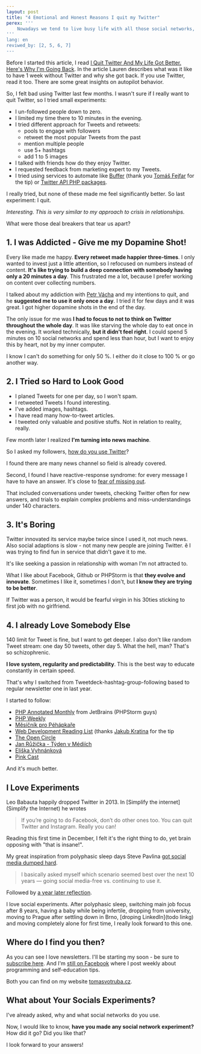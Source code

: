```yaml
---
layout: post
title: "4 Emotional and Honest Reasons I quit my Twitter"
perex: '''
    Nowadays we tend to live busy life with all those social networks, notifications and pings. So busy, we don't have emotional space to just evaluate "How do I like that?". In my life, this creates cycles, where I keep doing over and over the same thing without any progress. After few months feeling bad with Twitter, I've finally decided to quit. Instead of technical point of view <strong>I will focus on my feelings - because that's what matters the most</strong>.
'''
lang: en
reviwed_by: [2, 5, 6, 7]
---
```


Before I started this article, I read 
[I Quit Twitter And My Life Got Better. Here's Why I'm Going Back](http://www.forbes.com/sites/laurenorsini/2015/11/11/i-quit-twitter-and-my-life-got-better-heres-why-im-going-back). In the article Lauren describes what was it like to have 1 week without Twitter and why she got back. If you use Twitter, read it too. There are some great insights on autopilot behavior. 

So, I felt bad using Twitter last few months. I wasn't sure if I really want to quit Twitter, so I tried small experiments: 

- I un-followed people down to zero.
- I limited my time there to 10 minutes in the evening. 
- I tried different approach for Tweets and retweets:
    - pools to engage with followers
    - retweet the most popular Tweets from the past
    - mention multiple people 
    - use 5+ hashtags
    - add 1 to 5 images
- I talked with friends how do they enjoy Twitter.
- I requested feedback from marketing expert to my Tweets.
- I tried using services to automate like [Buffer](https://buffer.com/) (thank you [Tomáš Fejfar](https://www.tomasfejfar.cz/) for the tip) or [Twitter API PHP packages](https://github.com/search?l=PHP&q=twitter&type=Repositories&utf8=%E2%9C%93).

I really tried, but none of these made me feel significantly better. So last experiment: I quit.

*Interesting. This is very similar to my approach to crisis in relationships.*

What were those deal breakers that tear us apart?


## 1. I was Addicted - Give me my Dopamine Shot!

Every like made me happy. **Every retweet made happier three-times**. I only wanted to invest just a little attention, so I refocused on numbers instead of content.
**It's like trying to build a deep connection with somebody having only a 20 minutes a day**. This frustrated me a lot, because I prefer working on content over collecting numbers.

I talked about my addiction with [Petr Vácha](http://petrvacha.com/) and my intentions to quit, and he **suggested me to use it only once a day**.
I tried it for few days and it was great. I got higher dopamine shots in the end of the day.

The only issue for me was **I had to focus to not to think on Twitter throughout the whole day**. It was like starving the whole day to eat once in the evening.
It worked technically, **but it didn't feel right**. I could spend 5 minutes on 10 social networks and spend less than hour, but I want to enjoy this by heart, not by my inner computer. 

I know I can't do something for only 50 %. I either do it close to 100 % or go another way. 


## 2. I Tried so Hard to Look Good

- I planed Tweets for one per day, so I won't spam.
- I retweeted Tweets I found interesting.
- I've added images, hashtags. 
- I have read many how-to-tweet articles.
- I tweeted only valuable and positive stuffs. Not in relation to reality, really. 

Few month later I realized **I'm turning into news machine**.

So I asked my followers, [how do you use Twitter](https://twitter.com/VotrubaT/status/816753682482085896)?

I found there are many news channel so field is already covered.

Second, I found I have reactive-response syndrome: for every message I have to have an answer. It's close to [fear of missing out](https://zenhabits.net/miss/). 

That included conversations under tweets, checking Twitter often for new answers, and trials to explain complex problems and miss-understandings under 140 characters. 


## 3. It's Boring

Twitter innovated its service maybe twice since I used it, not much news. Also social adaptions is slow - not many new people are joining Twitter. 
ě
I was trying to find fun in service that didn't gave it to me.
 
It's like seeking a passion in relationship with woman I'm not attracted to.


What I like about Facebook, Github or PHPStorm is that **they evolve and innovate**. Sometimes I like it, sometimes I don't, but **I know they are trying to be better**.
  
If Twitter was a person, it would be fearful virgin in his 30ties sticking to first job with no girlfriend.  

 

## 4. I already Love Somebody Else

140 limit for Tweet is fine, but I want to get deeper. I also don't like random Tweet stream: one day 50 tweets, other day 5. What the hell, man? That's so schizophrenic.

**I love system, regularity and predictability**. This is the best way to educate constantly in certain speed.
 
That's why I switched from Tweetdeck-hashtag-group-following based to regular newsletter one in last year.

I started to follow: 

- [PHP Annotated Monthly](https://info.jetbrains.com/PHP-Annotated-Subscription.html) from JetBrains (PHPStorm guys)
- [PHP Weekly](http://www.phpweekly.com/)
- [Měsíčník pro Péhápkaře](pehapkari.cz/#newsletter)
- [Web Development Reading List](https://wdrl.info/) (thanks [Jakub Kratina](http://jakubkratina.cz/) for the tip 
- [The Open Circle](http://marketmeditations.com/theopencircle/)
- [Jan Růžička - Týden v Médiích](https://www.respekt.cz/echo/neco-konci-neco-zacina)
- [Eliška Vyhnánková](http://vyhnankova.cz/)
- [Pink Cast](http://www.danpink.com/pinkcast/)

And it's much better.


## I Love Experiments

Leo Babauta happily dropped Twitter in 2013. In [Simplify the internet](Simplify the Internet) he wrotes

> If you’re going to do Facebook, don’t do other ones too. You can quit Twitter and Instagram. Really you can!

Reading this first time in December, I felt it's the right thing to do, yet brain opposing with "that is insane!".

My great inspiration from polyphasic sleep days Steve Pavlina [got social media dumped hard](http://www.stevepavlina.com/blog/2014/07/social-media-you-got-dumped/).

> I basically asked myself which scenario seemed best over the next 10 years — going social media-free vs. continuing to use it.

Followed by [a year later reflection](http://www.stevepavlina.com/blog/2015/07/one-year-without-social-media/).

I love social experiments. After polyphasic sleep, switching main job focus after 8 years, having a baby while being infertile, dropping from university, moving to Prague after settling down in Brno, [droping LinkedIn](todo linkg) and moving completely alone for first time, I really look forward to this one.


## Where do I find you then?

As you can see I love newsletters. I'll be starting my soon - be sure to [subscribe here](http://eepurl.com/cpKuMT). And I'm [still on Facebook](https://www.facebook.com/nauc.se.nette.symfony.a.doctrine) where I post weekly about programming and self-education tips.

Both you can find on my website [tomasvotruba.cz](https://www.tomasvotruba.cz/#socials).


## What about Your Socials Experiments?

I've already asked, why and what social networks do you use. 

Now, I would like to know, **have you made any social network experiment?**
How did it go? Did you like that?

I look forward to your answers!

